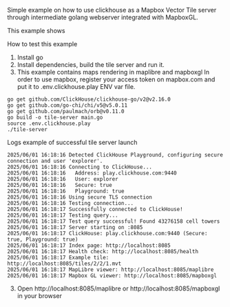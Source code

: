 Simple example on how to use clickhouse as a Mapbox Vector Tile server
through intermediate golang webserver integrated with MapboxGL.

This example shows

How to test this example
1. Install go
2. Install dependencies, build the tile server and run it.
3. This example contains maps rendering in maplibre and mapboxgl
In order to use mapbox, register your access token on mapbox.com
and put it to .env.clickhouse.play ENV var file.

```
go get github.com/ClickHouse/clickhouse-go/v2@v2.16.0
go get github.com/go-chi/chi/v5@v5.0.11
go get github.com/paulmach/orb@v0.11.0
go build -o tile-server main.go
source .env.clickhouse.play
./tile-server
```

Logs example of successful tile server launch

```
2025/06/01 16:18:16 Detected ClickHouse Playground, configuring secure connection and user 'explorer'.
2025/06/01 16:18:16 Connecting to ClickHouse...
2025/06/01 16:18:16   Address: play.clickhouse.com:9440
2025/06/01 16:18:16   User: explorer
2025/06/01 16:18:16   Secure: true
2025/06/01 16:18:16   Playground: true
2025/06/01 16:18:16 Using secure TLS connection
2025/06/01 16:18:16 Testing connection...
2025/06/01 16:18:17 Successfully connected to ClickHouse!
2025/06/01 16:18:17 Testing query...
2025/06/01 16:18:17 Test query successful! Found 43276158 cell towers
2025/06/01 16:18:17 Server starting on :8085
2025/06/01 16:18:17 ClickHouse: play.clickhouse.com:9440 (Secure: true, Playground: true)
2025/06/01 16:18:17 Index page: http://localhost:8085
2025/06/01 16:18:17 Health check: http://localhost:8085/health
2025/06/01 16:18:17 Example tile: http://localhost:8085/tiles/2/2/1.mvt
2025/06/01 16:18:17 MapLibre viewer: http://localhost:8085/maplibre
2025/06/01 16:18:17 Mapbox GL viewer: http://localhost:8085/mapboxgl
```
3. Open http://localhost:8085/maplibre or http://localhost:8085/mapboxgl in your browser
